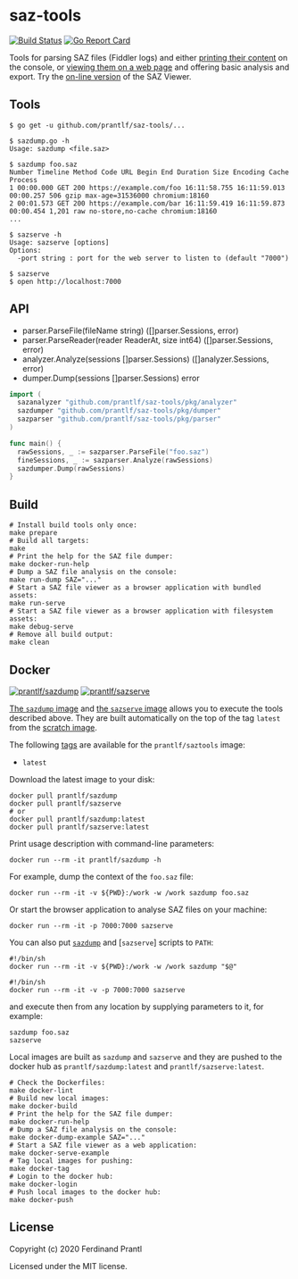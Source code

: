# saz-tools

[![Build Status](https://travis-ci.org/prantlf/saz-tools.svg?branch=master)](https://travis-ci.org/prantlf/saz-tools)
[![Go Report Card](https://goreportcard.com/badge/github.com/prantlf/saz-tools)](https://goreportcard.com/report/github.com/prantlf/saz-tools)

Tools for parsing SAZ files (Fiddler logs) and either [printing their content] on the console, or [viewing them on a web page] and offering basic analysis and export. Try the [on-line version] of the SAZ Viewer.

## Tools

```
$ go get -u github.com/prantlf/saz-tools/...

$ sazdump.go -h
Usage: sazdump <file.saz>

$ sazdump foo.saz
Number Timeline Method Code URL Begin End Duration Size Encoding Cache Process
1 00:00.000 GET 200 https://example.com/foo 16:11:58.755 16:11:59.013 00:00.257 506 gzip max-age=31536000 chromium:18160
2 00:01.573 GET 200 https://example.com/bar 16:11:59.419 16:11:59.873 00:00.454 1,201 raw no-store,no-cache chromium:18160
...

$ sazserve -h
Usage: sazserve [options]
Options:
  -port string : port for the web server to listen to (default "7000")

$ sazserve
$ open http://localhost:7000
```

## API

* parser.ParseFile(fileName string) ([]parser.Sessions, error)
* parser.ParseReader(reader ReaderAt, size int64) ([]parser.Sessions, error)
* analyzer.Analyze(sessions []parser.Sessions) ([]analyzer.Sessions, error)
* dumper.Dump(sessions []parser.Sessions) error

```go
import (
  sazanalyzer "github.com/prantlf/saz-tools/pkg/analyzer"
  sazdumper "github.com/prantlf/saz-tools/pkg/dumper"
  sazparser "github.com/prantlf/saz-tools/pkg/parser"
)

func main() {
  rawSessions, _ := sazparser.ParseFile("foo.saz")
  fineSessions, _ := sazparser.Analyze(rawSessions)
  sazdumper.Dump(rawSessions)
}
```

## Build

    # Install build tools only once:
    make prepare
    # Build all targets:
    make
    # Print the help for the SAZ file dumper:
    make docker-run-help
    # Dump a SAZ file analysis on the console:
    make run-dump SAZ="..."
    # Start a SAZ file viewer as a browser application with bundled assets:
    make run-serve
    # Start a SAZ file viewer as a browser application with filesystem assets:
    make debug-serve
    # Remove all build output:
    make clean

## Docker

[![prantlf/sazdump](http://dockeri.co/image/prantlf/sazdump)](https://hub.docker.com/repository/docker/prantlf/sazdump/) [![prantlf/sazserve](http://dockeri.co/image/prantlf/sazserve)](https://hub.docker.com/repository/docker/prantlf/sazserve/)

[The `sazdump` image] and [the `sazserve` image] allows you to execute the tools described above. They are built automatically on the top of the tag `latest` from the [scratch image].

The following [tags] are available for the `prantlf/saztools` image:

- `latest`

Download the latest image to your disk:

    docker pull prantlf/sazdump
    docker pull prantlf/sazserve
    # or
    docker pull prantlf/sazdump:latest
    docker pull prantlf/sazserve:latest

Print usage description with command-line parameters:

    docker run --rm -it prantlf/sazdump -h

For example, dump the context of the `foo.saz` file:

    docker run --rm -it -v ${PWD}:/work -w /work sazdump foo.saz

Or start the browser application to analyse SAZ files on your machine:

    docker run --rm -it -p 7000:7000 sazserve

You can also put [`sazdump`] and [`sazserve`] scripts to `PATH`:

    #!/bin/sh
    docker run --rm -it -v ${PWD}:/work -w /work sazdump "$@"

    #!/bin/sh
    docker run --rm -it -v -p 7000:7000 sazserve

and execute then from any location by supplying parameters to it, for example:

    sazdump foo.saz
    sazserve

Local images are built as `sazdump` and `sazserve` and they are pushed to the docker hub as `prantlf/sazdump:latest` and `prantlf/sazserve:latest`.

    # Check the Dockerfiles:
    make docker-lint
    # Build new local images:
    make docker-build
    # Print the help for the SAZ file dumper:
    make docker-run-help
    # Dump a SAZ file analysis on the console:
    make docker-dump-example SAZ="..."
    # Start a SAZ file viewer as a web application:
    make docker-serve-example
    # Tag local images for pushing:
    make docker-tag
    # Login to the docker hub:
    make docker-login
    # Push local images to the docker hub:
    make docker-push

## License

Copyright (c) 2020 Ferdinand Prantl

Licensed under the MIT license.

[on-line version]: https://viewsaz.herokuapp.com/
[The `sazdump` image]: https://hub.docker.com/repository/docker/prantlf/sazdump
[the `sazserve` image]: https://hub.docker.com/repository/docker/prantlf/sazserve
[tags]: https://hub.docker.com/repository/docker/prantlf/saztools/tags
[scratch image]: https://hub.docker.com/_/scratch
[`sazdump`]: bin/sazdump
[printing their content]: https://godoc.org/github.com/prantlf/saz-tools/cmd/sazdump
[viewing them on a web page]: https://godoc.org/github.com/prantlf/saz-tools/cmd/sazserve
